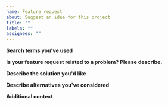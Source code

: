 ```yaml
---
name: Feature request
about: Suggest an idea for this project
title: ""
labels: ""
assignees: ""
---
```


**Search terms you've used**

<!-- What search terms have you used to check whether this feature has been requested before? -->

**Is your feature request related to a problem? Please describe.**

<!-- A clear and concise description of what the problem is. Ex. I'm always frustrated when [...] -->

**Describe the solution you'd like**

<!-- A clear and concise description of what you want to happen. -->

**Describe alternatives you've considered**

<!-- A clear and concise description of any alternative solutions or features you've considered. -->

**Additional context**

<!-- Add any other context or screenshots about the feature request here. -->
